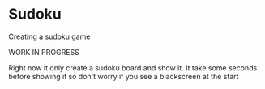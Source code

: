 # Sudoku
Creating a sudoku game

WORK IN PROGRESS

Right now it only create a sudoku board and show it.
It take some seconds before showing it so don't worry if you see a blackscreen at the start
